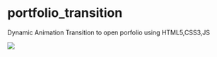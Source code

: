 # portfolio_transition
Dynamic Animation Transition to open porfolio using HTML5,CSS3,JS

![]([https://github.com/portfolio_transition/P1.gif](https://github.com/Ajay8302/portfolio_transition/blob/master/P1.gif)https://github.com/Ajay8302/portfolio_transition/blob/master/P1.gif)
